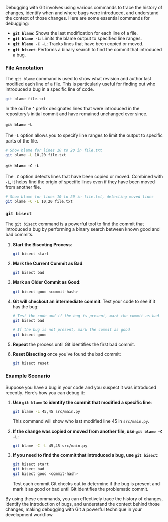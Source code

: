 Debugging with Git involves using various commands to trace the history of changes, identify when and where bugs were introduced, and understand the context of those changes. Here are some essential commands for debugging:

- **`git blame`**: Shows the last modification for each line of a file.
- **`git blame -L`**: Limits the blame output to specified line ranges.
- **`git blame -C -L`**: Tracks lines that have been copied or moved.
- **`git bisect`**: Performs a binary search to find the commit that introduced a bug.


###  File Annotation
The `git blame` command is used to show what revision and author last modified each line of a file. This is particularly useful for finding out who introduced a bug in a specific line of code.


```bash
git blame file.txt
```

In the ouThe ^ prefix designates lines that were introduced in the repository’s initial commit and have remained unchanged ever since.

####  `git blame -L`
The `-L` option allows you to specify line ranges to limit the output to specific parts of the file.


```bash
# Show blame for lines 10 to 20 in file.txt
git blame -L 10,20 file.txt
```

#### `git blame -C -L`
The `-C` option detects lines that have been copied or moved. Combined with `-L`, it helps find the origin of specific lines even if they have been moved from another file.


```bash
# Show blame for lines 10 to 20 in file.txt, detecting moved lines
git blame -C -L 10,20 file.txt
```

### `git bisect`
The `git bisect` command is a powerful tool to find the commit that introduced a bug by performing a binary search between known good and bad commits.


1. **Start the Bisecting Process**:
   ```bash
   git bisect start
   ```
2. **Mark the Current Commit as Bad**:
   ```bash
   git bisect bad
   ```
3. **Mark an Older Commit as Good**:
   ```bash
   git bisect good <commit-hash>
   ```
4. **Git will checkout an intermediate commit**. Test your code to see if it has the bug:
   ```bash
   # Test the code and if the bug is present, mark the commit as bad
   git bisect bad

   # If the bug is not present, mark the commit as good
   git bisect good
   ```
5. **Repeat** the process until Git identifies the first bad commit.

6. **Reset Bisecting** once you've found the bad commit:
   ```bash
   git bisect reset
   ```


### Example Scenario

Suppose you have a bug in your code and you suspect it was introduced recently. Here’s how you can debug it:

1. **Use `git blame` to identify the commit that modified a specific line**:
   ```bash
   git blame -L 45,45 src/main.py
   ```

   This command will show who last modified line 45 in `src/main.py`.

2. **If the change was copied or moved from another file, use `git blame -C -L`**:
   ```bash
   git blame -C -L 45,45 src/main.py
   ```

3. **If you need to find the commit that introduced a bug, use `git bisect`**:
   ```bash
   git bisect start
   git bisect bad
   git bisect good <commit-hash>
   ```

   Test each commit Git checks out to determine if the bug is present and mark it as good or bad until Git identifies the problematic commit.

By using these commands, you can effectively trace the history of changes, identify the introduction of bugs, and understand the context behind those changes, making debugging with Git a powerful technique in your development workflow.